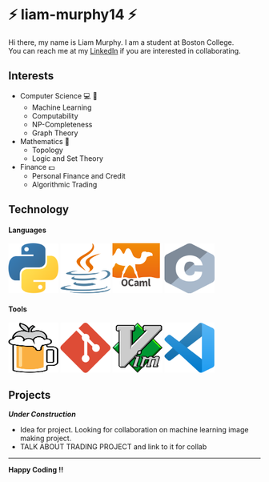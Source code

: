 # :zap: liam-murphy14 :zap:
Hi there, my name is Liam Murphy. I am a student at Boston College.  
You can reach me at my [LinkedIn](https://www.linkedin.com/in/liammurphy14/) if you are interested in collaborating.
## Interests
* Computer Science :computer: :microscope:
  * Machine Learning
  * Computability
  * NP-Completeness
  * Graph Theory
* Mathematics :abacus:
  * Topology
  * Logic and Set Theory
* Finance :dollar:
  * Personal Finance and Credit
  * Algorithmic Trading
## Technology
#### Languages
<img src="images/python.svg" width="100" height="100"> <img src="images/java.svg" width="100" height="100"> <img src="images/ocaml-2.svg" width="100" height="100"> <img src="images/c.svg" width="100" height="100">
#### Tools
<img src="images/homebrew.svg" width="100" height="100"> <img src="images/git-icon.svg" width="100" height="100"> <img src="images/vim.svg" width="100" height="100"> <img src="images/visual-studio-code.svg" width="100" height="100">
## Projects

***Under Construction***
* Idea for project. Looking for collaboration on machine learning image making project.
* TALK ABOUT TRADING PROJECT and link to it for collab

-----------

**Happy Coding !!**
